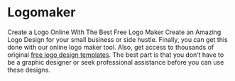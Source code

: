 # Logomaker
Create a Logo Online With The Best Free Logo Maker
Create an Amazing Logo Design for your small business or side hustle. Finally, you can get this done with our online logo maker tool. Also, get access to thousands of original <a href="http://designfreelogoonline.com/">free logo design templates</a>. The best part is that you don’t have to be a graphic designer or seek professional assistance before you can use these designs. 
